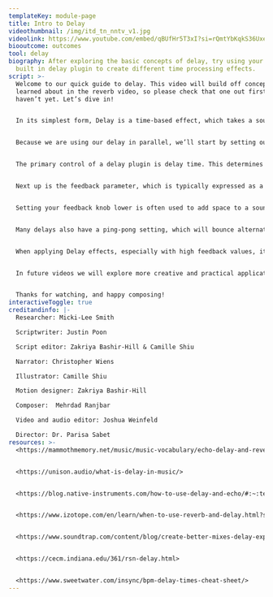 ```yaml
---
templateKey: module-page
title: Intro to Delay
videothumbnail: /img/itd_tn_nntv_v1.jpg
videolink: https://www.youtube.com/embed/qBUfHr5T3xI?si=rQmtYbKqkS36Uxet
biooutcome: outcomes
tool: delay
biography: After exploring the basic concepts of delay, try using your DAW’s
  built in delay plugin to create different time processing effects.
script: >-
  Welcome to our quick guide to delay. This video will build off concepts we
  learned about in the reverb video, so please check that one out first if you
  haven’t yet. Let’s dive in!


  In its simplest form, Delay is a time-based effect, which takes a sound and delays it by a set length of time. As with reverb, this is typically set up in parallel, meaning that our unaffected sound will come through the main track in our DAW while also being sent through a parallel auxiliary track which contains our delay plugin. 


  Because we are using our delay in parallel, we’ll start by setting our wet/dry balance to 100% wet. 


  The primary control of a delay plugin is delay time. This determines how long your initial sound will be delayed, whether it be a few milliseconds \[pause] or much longer \[pause]. Most plugins will also let you set a delay that is based on a musical note length. These are typically separated into notes \[pause], dotted notes \[pause], and triplet notes \[pause]  The plugin will then set the Delay time accordingly based on the tempo you have set in your DAW.


  Next up is the feedback parameter, which is typically expressed as a percentage. This takes your delayed sound and feeds it back into the input of the delay at the percentage you have specified. For example, If you have set your feedback to 50%, the plugin will take your delayed signal and send it back into the plugin to be delayed again, this time at 50% volume. This effect is additive, meaning that it will be continuously re-sent back to the input. In this example, our first delay will be at 100% volume, followed by our second delay at 50% volume, our third delay at 25% volume, and so forth. Unless you are going for a very specific effect, you should always keep your feedback set to 99% or below, as setting it to 100% will create a feedback loop, similar to what you hear when a singer accidentally points their microphone at a speaker \[microphone screech sfx].


  Setting your feedback knob lower is often used to add space to a sound without creating the same level of complexity as a reverb, while setting your feedback knob higher can be used to create complex and cascading textures that can help create an other-worldly environment.


  Many delays also have a ping-pong setting, which will bounce alternating delays between the left and right stereo channels.


  When applying Delay effects, especially with high feedback values, it can be easy to overcrowd your mix, so it may be necessary to use EQ, automation, the amount of signal that you’re sending to your delay aux track, or the Feedback level in to compensate.


  In future videos we will explore more creative and practical applications of Delay for both composition and mixing.


  Thanks for watching, and happy composing!
interactiveToggle: true
creditandinfo: |-
  Researcher: Micki-Lee Smith

  Scriptwriter: Justin Poon

  Script editor: Zakriya Bashir-Hill & Camille Shiu

  Narrator: Christopher Wiens

  Illustrator: Camille Shiu

  Motion designer: Zakriya Bashir-Hill 

  Composer:  Mehrdad Ranjbar

  Video and audio editor: Joshua Weinfeld

  Director: Dr. Parisa Sabet
resources: >-
  <https://mammothmemory.net/music/music-vocabulary/echo-delay-and-reverb/delay.html>


  <https://unison.audio/what-is-delay-in-music/>


  <https://blog.native-instruments.com/how-to-use-delay-and-echo/#:~:text=Delay%20time%20sets%20the%20length,distinct%20from%20the%20dry%20signal.>


  <https://www.izotope.com/en/learn/when-to-use-reverb-and-delay.html?srsltid=AfmBOorvS2xGKdQTSnVz3QvOZ8ZhSTUpBLC4PSUV-34arHS04QESR_Zb>


  <https://www.soundtrap.com/content/blog/create-better-mixes-delay-explained>


  <https://cecm.indiana.edu/361/rsn-delay.html>


  <https://www.sweetwater.com/insync/bpm-delay-times-cheat-sheet/>
---
```

